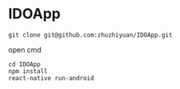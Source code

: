 # IDOApp

```
git clone git@github.com:zhuzhiyuan/IDOApp.git

```
open cmd
```
cd IDOApp
npm install
react-native run-android
```